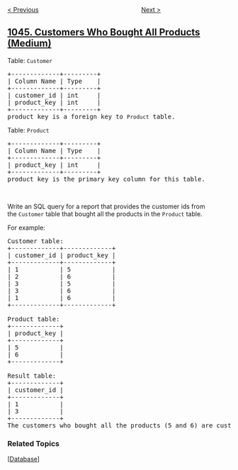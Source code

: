 <!--|This file generated by command(leetcode description); DO NOT EDIT.    |-->
<!--+----------------------------------------------------------------------+-->
<!--|@author    openset <openset.wang@gmail.com>                           |-->
<!--|@link      https://github.com/openset                                 |-->
<!--|@home      https://github.com/openset/leetcode                        |-->
<!--+----------------------------------------------------------------------+-->

[< Previous](../longest-duplicate-substring "Longest Duplicate Substring")
　　　　　　　　　　　　　　　　
[Next >](../last-stone-weight "Last Stone Weight")

## [1045. Customers Who Bought All Products (Medium)](https://leetcode.com/problems/customers-who-bought-all-products "买下所有产品的客户")

<p>Table:&nbsp;<code>Customer</code></p>

<pre>
+-------------+---------+
| Column Name | Type    |
+-------------+---------+
| customer_id | int     |
| product_key | int     |
+-------------+---------+
product_key is a foreign key to <code>Product</code> table.
</pre>

<p>Table:&nbsp;<code>Product</code></p>

<pre>
+-------------+---------+
| Column Name | Type    |
+-------------+---------+
| product_key | int     |
+-------------+---------+
product_key is the primary key column for this table.
</pre>

<p>&nbsp;</p>

<p>Write an SQL query for a report that provides the customer ids from the&nbsp;<code>Customer</code>&nbsp;table&nbsp;that bought all the products in the <code>Product</code>&nbsp;table.</p>

<p>For example:</p>

<pre>
Customer table:
+-------------+-------------+
| customer_id | product_key |
+-------------+-------------+
| 1           | 5           |
| 2           | 6           |
| 3           | 5           |
| 3           | 6           |
| 1           | 6           |
+-------------+-------------+

Product table:
+-------------+
| product_key |
+-------------+
| 5           |
| 6           |
+-------------+

Result table:
+-------------+
| customer_id |
+-------------+
| 1           |
| 3           |
+-------------+
The customers who bought all the products (5 and 6) are customers with id 1 and 3.
</pre>

### Related Topics
  [[Database](../../tag/database/README.md)]
